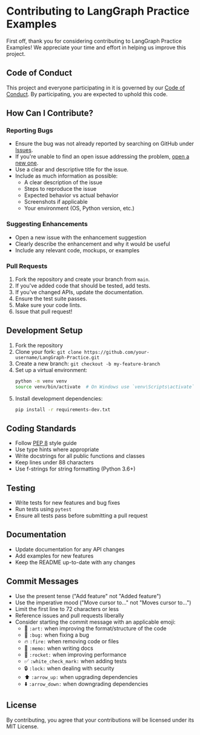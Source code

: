 # Contributing to LangGraph Practice Examples

First off, thank you for considering contributing to LangGraph Practice Examples! We appreciate your time and effort in helping us improve this project.

## Code of Conduct

This project and everyone participating in it is governed by our [Code of Conduct](CODE_OF_CONDUCT.md). By participating, you are expected to uphold this code.

## How Can I Contribute?

### Reporting Bugs

- Ensure the bug was not already reported by searching on GitHub under [Issues](https://github.com/0x-Professor/LangGraph-Practice/issues).
- If you're unable to find an open issue addressing the problem, [open a new one](https://github.com/0x-Professor/LangGraph-Practice/issues/new). 
- Use a clear and descriptive title for the issue.
- Include as much information as possible:
  - A clear description of the issue
  - Steps to reproduce the issue
  - Expected behavior vs actual behavior
  - Screenshots if applicable
  - Your environment (OS, Python version, etc.)

### Suggesting Enhancements

- Open a new issue with the enhancement suggestion
- Clearly describe the enhancement and why it would be useful
- Include any relevant code, mockups, or examples

### Pull Requests

1. Fork the repository and create your branch from `main`.
2. If you've added code that should be tested, add tests.
3. If you've changed APIs, update the documentation.
4. Ensure the test suite passes.
5. Make sure your code lints.
6. Issue that pull request!

## Development Setup

1. Fork the repository
2. Clone your fork: `git clone https://github.com/your-username/LangGraph-Practice.git`
3. Create a new branch: `git checkout -b my-feature-branch`
4. Set up a virtual environment:
   ```bash
   python -m venv venv
   source venv/bin/activate  # On Windows use `venv\Scripts\activate`
   ```
5. Install development dependencies:
   ```bash
   pip install -r requirements-dev.txt
   ```

## Coding Standards

- Follow [PEP 8](https://www.python.org/dev/peps/pep-0008/) style guide
- Use type hints where appropriate
- Write docstrings for all public functions and classes
- Keep lines under 88 characters
- Use f-strings for string formatting (Python 3.6+)

## Testing

- Write tests for new features and bug fixes
- Run tests using `pytest`
- Ensure all tests pass before submitting a pull request

## Documentation

- Update documentation for any API changes
- Add examples for new features
- Keep the README up-to-date with any changes

## Commit Messages

- Use the present tense ("Add feature" not "Added feature")
- Use the imperative mood ("Move cursor to..." not "Moves cursor to...")
- Limit the first line to 72 characters or less
- Reference issues and pull requests liberally
- Consider starting the commit message with an applicable emoji:
  - 🎨 `:art:` when improving the format/structure of the code
  - 🐛 `:bug:` when fixing a bug
  - 🔥 `:fire:` when removing code or files
  - 📝 `:memo:` when writing docs
  - 🚀 `:rocket:` when improving performance
  - ✅ `:white_check_mark:` when adding tests
  - 🔒 `:lock:` when dealing with security
  - ⬆️ `:arrow_up:` when upgrading dependencies
  - ⬇️ `:arrow_down:` when downgrading dependencies

## License

By contributing, you agree that your contributions will be licensed under its MIT License.
